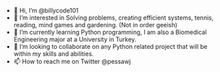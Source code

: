 - 👋 Hi, I’m @billycode101
- 👀 I’m interested in Solving problems, creating efficient systems, tennis, reading, mind games and gardening. (Not in order geeish)
- 🌱 I’m currently learning Python programming, I am also a Biomedical Engineering major at a University in Turkey.
- 💞️ I’m looking to collaborate on any Python related project that will be within my skills and abilities.
- 📫 How to reach me on Twitter @pessawj

<!---
billycode101/billycode101 is a ✨ special ✨ repository because its `README.md` (this file) appears on your GitHub profile.
You can click the Preview link to take a look at your changes.
--->
